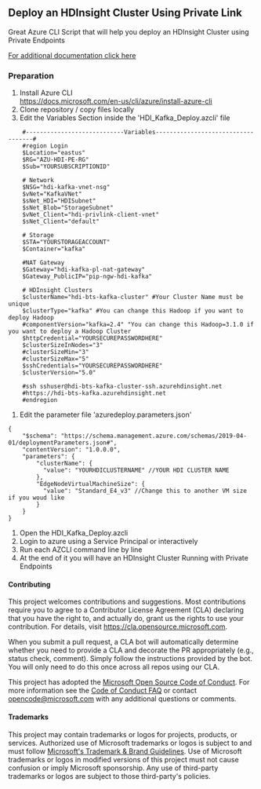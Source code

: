 ## Deploy an HDInsight Cluster Using Private Link

Great Azure CLI Script that will help you deploy an HDInsight Cluster using Private Endpoints

[For additional documentation click here](https://learn.microsoft.com/en-us/azure/hdinsight/hdinsight-private-link)

### Preparation
1. Install Azure CLI  
https://docs.microsoft.com/en-us/cli/azure/install-azure-cli
1. Clone repository / copy files locally
1. Edit the Variables Section inside the 'HDI_Kafka_Deploy.azcli' file 
```
    #----------------------------Variables-----------------------------------#
    #region Login
    $Location="eastus"
    $RG="AZU-HDI-PE-RG"
    $Sub="YOURSUBSCRIPTIONID" 

    # Network
    $NSG="hdi-kafka-vnet-nsg"
    $vNet="KafkaVNet"
    $sNet_HDI="HDISubnet"
    $sNet_Blob="StorageSubnet"
    $vNet_Client="hdi-privlink-client-vnet" 
    $sNet_Client="default"

    # Storage
    $STA="YOURSTORAGEACCOUNT"
    $Container="kafka"

    #NAT Gateway
    $Gateway="hdi-kafka-pl-nat-gateway"
    $Gateway_PublicIP="pip-ngw-hdi-kafka"

    # HDInsight Clusters
    $clusterName="hdi-bts-kafka-cluster" #Your Cluster Name must be unique
    $clusterType="kafka" #You can change this Hadoop if you want to deploy Hadoop
    #componentVersion="kafka=2.4" "You can change this Hadoop=3.1.0 if you want to deploy a Hadoop Cluster
    $httpCredential="YOURSECUREPASSWORDHERE"
    $clusterSizeInNodes="3"
    #clusterSizeMin="3"
    #clusterSizeMax="5"
    $sshCredentials="YOURSECUREPASSWORDHERE"
    $clusterVersion="5.0"

    #ssh sshuser@hdi-bts-kafka-cluster-ssh.azurehdinsight.net
    #https://hdi-bts-kafka.azurehdinsight.net
    #endregion
```
1. Edit the parameter file 'azuredeploy.parameters.json'
```
{
    "$schema": "https://schema.management.azure.com/schemas/2019-04-01/deploymentParameters.json#",
    "contentVersion": "1.0.0.0",
    "parameters": {
        "clusterName": {
          "value": "YOURHDICLUSTERNAME" //YOUR HDI CLUSTER NAME
        },
        "EdgeNodeVirtualMachineSize": {
          "value": "Standard_E4_v3" //Change this to another VM size if you woud like
        }
    }
}
```
1. Open the HDI_Kafka_Deploy.azcli
1. Login to azure using a Service Principal or interactively
1. Run each AZCLI command line by line
1. At the end of it you will have an HDInsight Cluster Running with Private Endpoints

#### Contributing

This project welcomes contributions and suggestions.  Most contributions require you to agree to a
Contributor License Agreement (CLA) declaring that you have the right to, and actually do, grant us
the rights to use your contribution. For details, visit https://cla.opensource.microsoft.com.

When you submit a pull request, a CLA bot will automatically determine whether you need to provide
a CLA and decorate the PR appropriately (e.g., status check, comment). Simply follow the instructions
provided by the bot. You will only need to do this once across all repos using our CLA.

This project has adopted the [Microsoft Open Source Code of Conduct](https://opensource.microsoft.com/codeofconduct/).
For more information see the [Code of Conduct FAQ](https://opensource.microsoft.com/codeofconduct/faq/) or
contact [opencode@microsoft.com](mailto:opencode@microsoft.com) with any additional questions or comments.

#### Trademarks

This project may contain trademarks or logos for projects, products, or services. Authorized use of Microsoft 
trademarks or logos is subject to and must follow 
[Microsoft's Trademark & Brand Guidelines](https://www.microsoft.com/en-us/legal/intellectualproperty/trademarks/usage/general).
Use of Microsoft trademarks or logos in modified versions of this project must not cause confusion or imply Microsoft sponsorship.
Any use of third-party trademarks or logos are subject to those third-party's policies.
